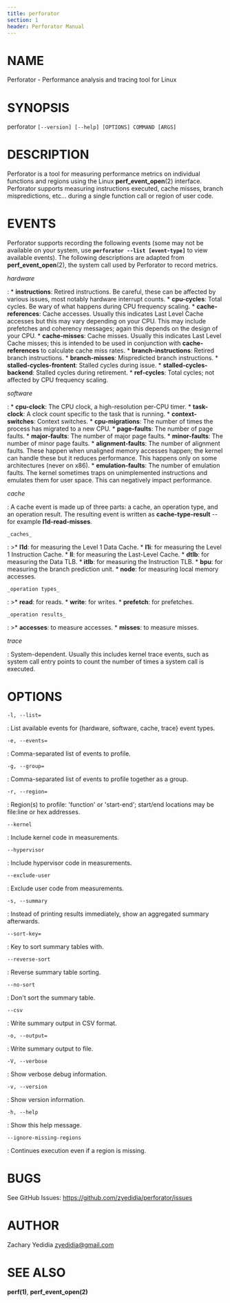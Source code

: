 ```yaml
---
title: perforator
section: 1
header: Perforator Manual
---
```


# NAME
  Perforator - Performance analysis and tracing tool for Linux

# SYNOPSIS
  perforator `[--version] [--help] [OPTIONS] COMMAND [ARGS]`

# DESCRIPTION
  Perforator is a tool for measuring performance metrics on individual
  functions and regions using the Linux **perf_event_open**(2) interface.
  Perforator supports measuring instructions executed, cache misses, branch
  mispredictions, etc... during a single function call or region of user code.

# EVENTS

Perforator supports recording the following events (some may not be available on your
system, use **`perforator --list [event-type]`** to view available events). The following
descriptions are adapted from **perf_event_open**(2), the system call used by Perforator
to record metrics.

  _hardware_

:   * **instructions**: Retired instructions. Be careful, these can be affected by various issues, most notably hardware interrupt counts.
    * **cpu-cycles**: Total cycles. Be wary of what happens during CPU frequency scaling.
    * **cache-references**: Cache accesses. Usually this indicates Last Level Cache accesses but this may vary depending on your CPU. This may include prefetches and coherency messages; again this depends on the design of your CPU.
    * **cache-misses**: Cache misses. Usually this indicates Last Level Cache misses; this is intended to be used in conjunction with **cache-references** to calculate cache miss rates.
    * **branch-instructions**: Retired branch instructions.
    * **branch-misses**: Mispredicted branch instructions.
    * **stalled-cycles-frontent**: Stalled cycles during issue.
    * **stalled-cycles-backend**: Stalled cycles during retirement.
    * **ref-cycles**: Total cycles; not affected by CPU frequency scaling.

  _software_

:   * **cpu-clock**: The CPU clock, a high-resolution per-CPU timer.
    * **task-clock**: A clock count specific to the task that is running.
    * **context-switches**: Context switches.
    * **cpu-migrations**: The number of times the process has migrated to a new CPU.
    * **page-faults**: The number of page faults.
    * **major-faults**: The number of major page faults.
    * **minor-faults**: The number of minor page faults.
    * **alignment-faults**: The number of alignment faults. These happen when unaligned memory accesses happen; the kernel can handle these but it reduces performance. This happens only on some architectures (never on x86).
    * **emulation-faults**: The number of emulation faults. The kernel sometimes traps on unimplemented instructions and emulates them for user space. This can negatively impact performance.

  _cache_

:   A cache event is made up of three parts: a cache, an operation type, and an operation result. The resulting event is written as **cache-type-result** -- for example **l1d-read-misses**.

    _caches_

:   >* **l1d**: for measuring the Level 1 Data Cache.
    * **l1i**: for measuring the Level 1 Instruction Cache.
    * **ll**: for measuring the Last-Level Cache.
    * **dtlb**: for measuring the Data TLB.
    * **itlb**: for measuring the Instruction TLB.
    * **bpu**: for measuring the branch prediction unit.
    * **node**: for measuring local memory accesses.

    _operation types_
:   >* **read**: for reads.
    * **write**: for writes.
    * **prefetch**: for prefetches.

    _operation results_
:   >* **accesses**: to measure accesses.
    * **misses**: to measure misses.

_trace_

:    System-dependent. Usually this includes kernel trace events, such as system call entry
     points to count the number of times a system call is executed.

# OPTIONS
  `-l, --list=`

:    List available events for {hardware, software, cache, trace} event types.

  `-e, --events=`

:    Comma-separated list of events to profile.

  `-g, --group=`

:    Comma-separated list of events to profile together as a group.

  `-r, --region=`

:    Region(s) to profile: 'function' or 'start-end'; start/end locations may be
    file:line or hex addresses.

  `--kernel`

:    Include kernel code in measurements.

  `--hypervisor`

:    Include hypervisor code in measurements.

  `--exclude-user`

:    Exclude user code from measurements.

  `-s, --summary`

:    Instead of printing results immediately, show an aggregated summary afterwards.

  `--sort-key=`

:    Key to sort summary tables with.

  `--reverse-sort`

:    Reverse summary table sorting.

  `--no-sort`

:    Don't sort the summary table.

  `--csv`

:    Write summary output in CSV format.

  `-o, --output=`

:    Write summary output to file.

  `-V, --verbose`

:    Show verbose debug information.

  `-v, --version`

:    Show version information.

  `-h, --help`

:    Show this help message.

  `--ignore-missing-regions`

:    Continues execution even if a region is missing.

# BUGS

See GitHub Issues: <https://github.com/zyedidia/perforator/issues>

# AUTHOR

Zachary Yedidia <zyedidia@gmail.com>

# SEE ALSO

**perf(1)**, **perf\_event\_open(2)**
